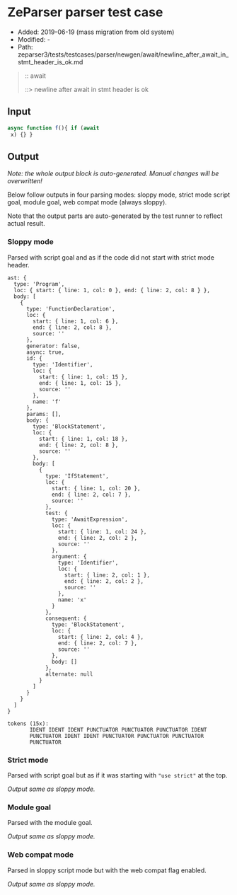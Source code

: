 # ZeParser parser test case

- Added: 2019-06-19 (mass migration from old system)
- Modified: -
- Path: zeparser3/tests/testcases/parser/newgen/await/newline_after_await_in_stmt_header_is_ok.md

> :: await
>
> ::> newline after await in stmt header is ok

## Input

`````js
async function f(){ if (await 
 x) {} }
`````

## Output

_Note: the whole output block is auto-generated. Manual changes will be overwritten!_

Below follow outputs in four parsing modes: sloppy mode, strict mode script goal, module goal, web compat mode (always sloppy).

Note that the output parts are auto-generated by the test runner to reflect actual result.

### Sloppy mode

Parsed with script goal and as if the code did not start with strict mode header.

`````
ast: {
  type: 'Program',
  loc: { start: { line: 1, col: 0 }, end: { line: 2, col: 8 } },
  body: [
    {
      type: 'FunctionDeclaration',
      loc: {
        start: { line: 1, col: 6 },
        end: { line: 2, col: 8 },
        source: ''
      },
      generator: false,
      async: true,
      id: {
        type: 'Identifier',
        loc: {
          start: { line: 1, col: 15 },
          end: { line: 1, col: 15 },
          source: ''
        },
        name: 'f'
      },
      params: [],
      body: {
        type: 'BlockStatement',
        loc: {
          start: { line: 1, col: 18 },
          end: { line: 2, col: 8 },
          source: ''
        },
        body: [
          {
            type: 'IfStatement',
            loc: {
              start: { line: 1, col: 20 },
              end: { line: 2, col: 7 },
              source: ''
            },
            test: {
              type: 'AwaitExpression',
              loc: {
                start: { line: 1, col: 24 },
                end: { line: 2, col: 2 },
                source: ''
              },
              argument: {
                type: 'Identifier',
                loc: {
                  start: { line: 2, col: 1 },
                  end: { line: 2, col: 2 },
                  source: ''
                },
                name: 'x'
              }
            },
            consequent: {
              type: 'BlockStatement',
              loc: {
                start: { line: 2, col: 4 },
                end: { line: 2, col: 7 },
                source: ''
              },
              body: []
            },
            alternate: null
          }
        ]
      }
    }
  ]
}

tokens (15x):
       IDENT IDENT IDENT PUNCTUATOR PUNCTUATOR PUNCTUATOR IDENT
       PUNCTUATOR IDENT IDENT PUNCTUATOR PUNCTUATOR PUNCTUATOR
       PUNCTUATOR
`````

### Strict mode

Parsed with script goal but as if it was starting with `"use strict"` at the top.

_Output same as sloppy mode._

### Module goal

Parsed with the module goal.

_Output same as sloppy mode._

### Web compat mode

Parsed in sloppy script mode but with the web compat flag enabled.

_Output same as sloppy mode._
